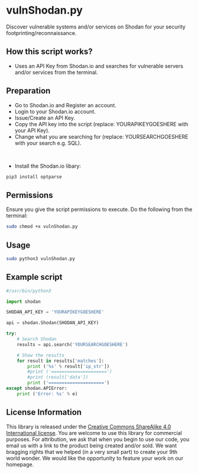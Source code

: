 # vulnShodan.py
Discover vulnerable systems and/or services on Shodan for your security footprinting/reconnaissance.

## How this script works?
- Uses an API Key from Shodan.io and searches for vulnerable servers and/or services from the terminal.

## Preparation
- Go to Shodan.io and Register an account.
- Login to your Shodan.io account.
- Issue/Create an API Key.
- Copy the API key into the script (replace: YOURAPIKEYGOESHERE with your API Key).
- Change what you are searching for (replace: YOURSEARCHGOESHERE with your search e.g. SQL).

<br>

- Install the Shodan.io libary:
```bash
pip3 install optparse
```

## Permissions

Ensure you give the script permissions to execute. Do the following from the terminal:
```bash
sudo chmod +x vulnShodan.py
```

## Usage
```bash
sudo python3 vulnShodan.py
```

## Example script
```python
#/usr/bin/python3

import shodan

SHODAN_API_KEY = 'YOURAPIKEYGOESHERE'

api = shodan.Shodan(SHODAN_API_KEY)

try:
	# Search Shodan
	results = api.search('YOURSEARCHGOESHERE')

	# Show the results
	for result in results['matches']:
		print ('%s' % result['ip_str'])
		#print ('=====================')
		#print (result['data'])
		print ('=====================')
except shodan.APIError:
	print ('Error: %s' % e)
```

## License Information

This library is released under the [Creative Commons ShareAlike 4.0 International license](https://creativecommons.org/licenses/by-sa/4.0/). You are welcome to use this library for commercial purposes. For attribution, we ask that when you begin to use our code, you email us with a link to the product being created and/or sold. We want bragging rights that we helped (in a very small part) to create your 9th world wonder. We would like the opportunity to feature your work on our homepage.
